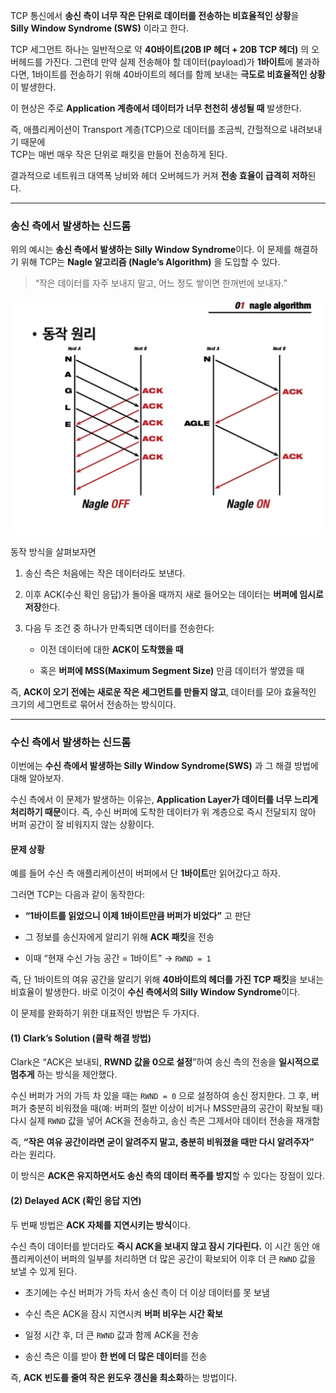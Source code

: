 
TCP 통신에서 **송신 측이 너무 작은 단위로 데이터를 전송하는 비효율적인 상황**을  
**Silly Window Syndrome (SWS)** 이라고 한다.

TCP 세그먼트 하나는 일반적으로 약 **40바이트(20B IP 헤더 + 20B TCP 헤더)** 의 오버헤드를 가진다.  그런데 만약 실제 전송해야 할 데이터(payload)가 **1바이트**에 불과하다면, 1바이트를 전송하기 위해 40바이트의 헤더를 함께 보내는 **극도로 비효율적인 상황**이 발생한다.

이 현상은 주로 **Application 계층에서 데이터가 너무 천천히 생성될 때** 발생한다.  

즉, 애플리케이션이 Transport 계층(TCP)으로 데이터를 조금씩, 간헐적으로 내려보내기 때문에  
TCP는 매번 매우 작은 단위로 패킷을 만들어 전송하게 된다.  

결과적으로 네트워크 대역폭 낭비와 헤더 오버헤드가 커져 **전송 효율이 급격히 저하**된다.

---
### 송신 측에서 발생하는 신드롬

위의 예시는 **송신 측에서 발생하는 Silly Window Syndrome**이다.  이 문제를 해결하기 위해 TCP는 **Nagle 알고리즘 (Nagle’s Algorithm)** 을 도입할 수 있다.

> “작은 데이터를 자주 보내지 말고, 어느 정도 쌓이면 한꺼번에 보내자.”

![](../images/Pasted%20image%2020251013232853.png)

동작 방식을 살펴보자면 

1. 송신 측은 처음에는 작은 데이터라도 보낸다.
    
2. 이후 ACK(수신 확인 응답)가 돌아올 때까지 새로 들어오는 데이터는 **버퍼에 임시로 저장**한다.
    
3. 다음 두 조건 중 하나가 만족되면 데이터를 전송한다:
    
    - 이전 데이터에 대한 **ACK이 도착했을 때**
        
    - 혹은 **버퍼에 MSS(Maximum Segment Size)** 만큼 데이터가 쌓였을 때
        

즉, **ACK이 오기 전에는 새로운 작은 세그먼트를 만들지 않고**,  데이터를 모아 효율적인 크기의 세그먼트로 묶어서 전송하는 방식이다.


---
### 수신 측에서 발생하는 신드롬

이번에는 **수신 측에서 발생하는 Silly Window Syndrome(SWS)** 과 그 해결 방법에 대해 알아보자.

수신 측에서 이 문제가 발생하는 이유는, **Application Layer가 데이터를 너무 느리게 처리하기 때문**이다. 즉, 수신 버퍼에 도착한 데이터가 위 계층으로 즉시 전달되지 않아 버퍼 공간이 잘 비워지지 않는 상황이다.

#### 문제 상황

예를 들어 수신 측 애플리케이션이 버퍼에서 단 **1바이트**만 읽어갔다고 하자.  

그러면 TCP는 다음과 같이 동작한다:

- **“1바이트를 읽었으니 이제 1바이트만큼 버퍼가 비었다”** 고 판단
    
- 그 정보를 송신자에게 알리기 위해 **ACK 패킷**을 전송
    
- 이때 “현재 수신 가능 공간 = 1바이트” → `RWND = 1`
    

즉, 단 1바이트의 여유 공간을 알리기 위해 **40바이트의 헤더를 가진 TCP 패킷**을 보내는 비효율이 발생한다. 바로 이것이 **수신 측에서의 Silly Window Syndrome**이다.

이 문제를 완화하기 위한 대표적인 방법은 두 가지다.

#### (1) Clark’s Solution (클락 해결 방법)

Clark은 “ACK은 보내되, **RWND 값을 0으로 설정**”하여 
송신 측의 전송을 **일시적으로 멈추게** 하는 방식을 제안했다.

수신 버퍼가 거의 가득 차 있을 때는 `RWND = 0` 으로 설정하여 송신 정지한다. 그 후, 버퍼가 충분히 비워졌을 때(예: 버퍼의 절반 이상이 비거나 MSS만큼의 공간이 확보될 때) 다시 실제 `RWND` 값을 넣어 ACK을 전송하고, 송신 측은 그제서야 데이터 전송을 재개함
    
즉, **“작은 여유 공간이라면 굳이 알려주지 말고, 충분히 비워졌을 때만 다시 알려주자”**  
라는 원리다.

이 방식은 **ACK은 유지하면서도 송신 측의 데이터 폭주를 방지**할 수 있다는 장점이 있다.


#### (2) Delayed ACK (확인 응답 지연)

두 번째 방법은 **ACK 자체를 지연시키는 방식**이다.

수신 측이 데이터를 받더라도 **즉시 ACK을 보내지 않고 잠시 기다린다.** 이 시간 동안 애플리케이션이 버퍼의 일부를 처리하면 더 많은 공간이 확보되어 이후 더 큰 `RWND` 값을 보낼 수 있게 된다.

- 초기에는 수신 버퍼가 가득 차서 송신 측이 더 이상 데이터를 못 보냄
    
- 수신 측은 ACK을 잠시 지연시켜 **버퍼 비우는 시간 확보**
    
- 일정 시간 후, 더 큰 `RWND` 값과 함께 ACK을 전송
    
- 송신 측은 이를 받아 **한 번에 더 많은 데이터**를 전송
    

즉, **ACK 빈도를 줄여 작은 윈도우 갱신을 최소화**하는 방법이다.